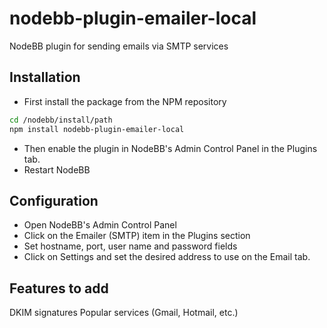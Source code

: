 nodebb-plugin-emailer-local
===========================

NodeBB plugin for sending emails via SMTP services

Installation
---

* First install the package from the NPM repository

``` bash
cd /nodebb/install/path
npm install nodebb-plugin-emailer-local
```

* Then enable the plugin in NodeBB's Admin Control Panel in the Plugins tab.
* Restart NodeBB

Configuration
---

* Open NodeBB's Admin Control Panel
* Click on the Emailer (SMTP) item in the Plugins section
* Set hostname, port, user name and password fields
* Click on Settings and set the desired address to use on the Email tab.

Features to add
---

DKIM signatures
Popular services (Gmail, Hotmail, etc.)
